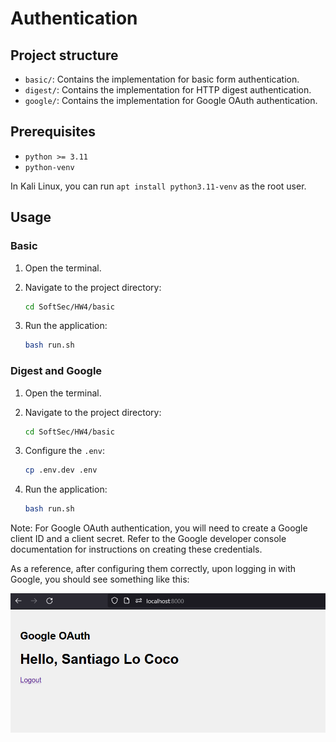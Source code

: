 # Authentication

## Project structure

- `basic/`: Contains the implementation for basic form authentication.
- `digest/`: Contains the implementation for HTTP digest authentication.
- `google/`: Contains the implementation for Google OAuth authentication.

## Prerequisites

- `python >= 3.11`
- `python-venv`

In Kali Linux, you can run `apt install python3.11-venv` as the root user.

## Usage

### Basic

1. Open the terminal.

2. Navigate to the project directory:

   ```bash
   cd SoftSec/HW4/basic
   ```

3. Run the application:

   ```bash
   bash run.sh
   ```

### Digest and Google


1. Open the terminal.

2. Navigate to the project directory:

   ```bash
   cd SoftSec/HW4/basic
   ```

3. Configure the `.env`:

   ```bash
   cp .env.dev .env
   ```

3. Run the application:

   ```bash
   bash run.sh
   ```

Note: For Google OAuth authentication, you will need to create a Google client ID and a client secret. Refer to the Google developer console documentation for instructions on creating these credentials.

As a reference, after configuring them correctly, upon logging in with Google, you should see something like this:

![image](images/1.png)
